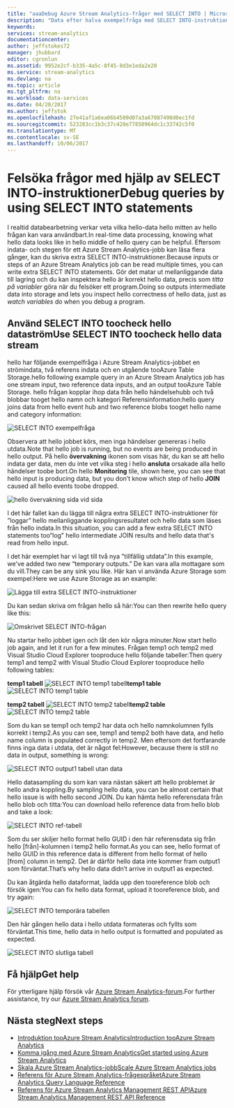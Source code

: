 ```yaml
---
title: "aaaDebug Azure Stream Analytics-frågor med SELECT INTO | Microsoft Docs"
description: "Data efter halva exempelfråga med SELECT INTO-instruktioner i Stream Analytics"
keywords: 
services: stream-analytics
documentationcenter: 
author: jeffstokes72
manager: jhubbard
editor: cgronlun
ms.assetid: 9952e2cf-b335-4a5c-8f45-8d3e1eda2e20
ms.service: stream-analytics
ms.devlang: na
ms.topic: article
ms.tgt_pltfrm: na
ms.workload: data-services
ms.date: 04/20/2017
ms.author: jeffstok
ms.openlocfilehash: 27e41af1a6ea06b4509d07a3a67087490d0ec1fd
ms.sourcegitcommit: 523283cc1b3c37c428e77850964dc1c33742c5f0
ms.translationtype: MT
ms.contentlocale: sv-SE
ms.lasthandoff: 10/06/2017
---
```

# <a name="debug-queries-by-using-select-into-statements"></a><span data-ttu-id="af346-103">Felsöka frågor med hjälp av SELECT INTO-instruktioner</span><span class="sxs-lookup"><span data-stu-id="af346-103">Debug queries by using SELECT INTO statements</span></span>

<span data-ttu-id="af346-104">I realtid databearbetning verkar veta vilka hello-data hello mitten av hello frågan kan vara användbart.</span><span class="sxs-lookup"><span data-stu-id="af346-104">In real-time data processing, knowing what hello data looks like in hello middle of hello query can be helpful.</span></span> <span data-ttu-id="af346-105">Eftersom indata- och stegen för ett Azure Stream Analytics-jobb kan läsa flera gånger, kan du skriva extra SELECT INTO-instruktioner.</span><span class="sxs-lookup"><span data-stu-id="af346-105">Because inputs or steps of an Azure Stream Analytics job can be read multiple times, you can write extra SELECT INTO statements.</span></span> <span data-ttu-id="af346-106">Gör det matar ut mellanliggande data till lagring och du kan inspektera hello är korrekt hello data, precis som *titta på variabler* göra när du felsöker ett program.</span><span class="sxs-lookup"><span data-stu-id="af346-106">Doing so outputs intermediate data into storage and lets you inspect hello correctness of hello data, just as *watch variables* do when you debug a program.</span></span>

## <a name="use-select-into-toocheck-hello-data-stream"></a><span data-ttu-id="af346-107">Använd SELECT INTO toocheck hello dataström</span><span class="sxs-lookup"><span data-stu-id="af346-107">Use SELECT INTO toocheck hello data stream</span></span>

<span data-ttu-id="af346-108">hello har följande exempelfråga i Azure Stream Analytics-jobbet en strömindata, två referens indata och en utgående tooAzure Table Storage.</span><span class="sxs-lookup"><span data-stu-id="af346-108">hello following example query in an Azure Stream Analytics job has one stream input, two reference data inputs, and an output tooAzure Table Storage.</span></span> <span data-ttu-id="af346-109">hello frågan kopplar ihop data från hello händelsehubb och två blobbar tooget hello namn och kategori Referensinformation:</span><span class="sxs-lookup"><span data-stu-id="af346-109">hello query joins data from hello event hub and two reference blobs tooget hello name and category information:</span></span>

![SELECT INTO exempelfråga](./media/stream-analytics-select-into/stream-analytics-select-into-query1.png)

<span data-ttu-id="af346-111">Observera att hello jobbet körs, men inga händelser genereras i hello utdata.</span><span class="sxs-lookup"><span data-stu-id="af346-111">Note that hello job is running, but no events are being produced in hello output.</span></span> <span data-ttu-id="af346-112">På hello **övervakning** ikonen som visas här, du kan se att hello indata ger data, men du inte vet vilka steg i hello **ansluta** orsakade alla hello händelser toobe bort.</span><span class="sxs-lookup"><span data-stu-id="af346-112">On hello **Monitoring** tile, shown here, you can see that hello input is producing data, but you don’t know which step of hello **JOIN** caused all hello events toobe dropped.</span></span>

![hello övervakning sida vid sida](./media/stream-analytics-select-into/stream-analytics-select-into-monitor.png)
 
<span data-ttu-id="af346-114">I det här fallet kan du lägga till några extra SELECT INTO-instruktioner för ”loggar” hello mellanliggande kopplingsresultatet och hello data som läses från hello indata.</span><span class="sxs-lookup"><span data-stu-id="af346-114">In this situation, you can add a few extra SELECT INTO statements too“log” hello intermediate JOIN results and hello data that's read from hello input.</span></span>

<span data-ttu-id="af346-115">I det här exemplet har vi lagt till två nya ”tillfällig utdata”.</span><span class="sxs-lookup"><span data-stu-id="af346-115">In this example, we've added two new “temporary outputs.”</span></span> <span data-ttu-id="af346-116">De kan vara alla mottagare som du vill.</span><span class="sxs-lookup"><span data-stu-id="af346-116">They can be any sink you like.</span></span> <span data-ttu-id="af346-117">Här kan vi använda Azure Storage som exempel:</span><span class="sxs-lookup"><span data-stu-id="af346-117">Here we use Azure Storage as an example:</span></span>

![Lägga till extra SELECT INTO-instruktioner](./media/stream-analytics-select-into/stream-analytics-select-into-outputs.png)

<span data-ttu-id="af346-119">Du kan sedan skriva om frågan hello så här:</span><span class="sxs-lookup"><span data-stu-id="af346-119">You can then rewrite hello query like this:</span></span>

![Omskrivet SELECT INTO-frågan](./media/stream-analytics-select-into/stream-analytics-select-into-query2.png)

<span data-ttu-id="af346-121">Nu startar hello jobbet igen och låt den kör några minuter.</span><span class="sxs-lookup"><span data-stu-id="af346-121">Now start hello job again, and let it run for a few minutes.</span></span> <span data-ttu-id="af346-122">Frågan temp1 och temp2 med Visual Studio Cloud Explorer tooproduce hello följande tabeller:</span><span class="sxs-lookup"><span data-stu-id="af346-122">Then query temp1 and temp2 with Visual Studio Cloud Explorer tooproduce hello following tables:</span></span>

<span data-ttu-id="af346-123">**temp1 tabell**
![SELECT INTO temp1 tabell](./media/stream-analytics-select-into/stream-analytics-select-into-temp-table-1.png)</span><span class="sxs-lookup"><span data-stu-id="af346-123">**temp1 table**
![SELECT INTO temp1 table](./media/stream-analytics-select-into/stream-analytics-select-into-temp-table-1.png)</span></span>

<span data-ttu-id="af346-124">**temp2 tabell**
![SELECT INTO temp2 tabell](./media/stream-analytics-select-into/stream-analytics-select-into-temp-table-2.png)</span><span class="sxs-lookup"><span data-stu-id="af346-124">**temp2 table**
![SELECT INTO temp2 table](./media/stream-analytics-select-into/stream-analytics-select-into-temp-table-2.png)</span></span>

<span data-ttu-id="af346-125">Som du kan se temp1 och temp2 har data och hello namnkolumnen fylls korrekt i temp2.</span><span class="sxs-lookup"><span data-stu-id="af346-125">As you can see, temp1 and temp2 both have data, and hello name column is populated correctly in temp2.</span></span> <span data-ttu-id="af346-126">Men eftersom det fortfarande finns inga data i utdata, det är något fel:</span><span class="sxs-lookup"><span data-stu-id="af346-126">However, because there is still no data in output, something is wrong:</span></span>

![SELECT INTO output1 tabell utan data](./media/stream-analytics-select-into/stream-analytics-select-into-out-table-1.png)

<span data-ttu-id="af346-128">Hello datasampling du som kan vara nästan säkert att hello problemet är hello andra koppling.</span><span class="sxs-lookup"><span data-stu-id="af346-128">By sampling hello data, you can be almost certain that hello issue is with hello second JOIN.</span></span> <span data-ttu-id="af346-129">Du kan hämta hello referensdata från hello blob och titta:</span><span class="sxs-lookup"><span data-stu-id="af346-129">You can download hello reference data from hello blob and take a look:</span></span>

![SELECT INTO ref-tabell](./media/stream-analytics-select-into/stream-analytics-select-into-ref-table-1.png)

<span data-ttu-id="af346-131">Som du ser skiljer hello format hello GUID i den här referensdata sig från hello [från]-kolumnen i temp2 hello format.</span><span class="sxs-lookup"><span data-stu-id="af346-131">As you can see, hello format of hello GUID in this reference data is different from hello format of hello [from] column in temp2.</span></span> <span data-ttu-id="af346-132">Det är därför hello data inte kommer fram output1 som förväntat.</span><span class="sxs-lookup"><span data-stu-id="af346-132">That’s why hello data didn’t arrive in output1 as expected.</span></span>

<span data-ttu-id="af346-133">Du kan åtgärda hello dataformat, ladda upp den tooreference blob och försök igen:</span><span class="sxs-lookup"><span data-stu-id="af346-133">You can fix hello data format, upload it tooreference blob, and try again:</span></span>

![SELECT INTO temporära tabellen](./media/stream-analytics-select-into/stream-analytics-select-into-ref-table-2.png)

<span data-ttu-id="af346-135">Den här gången hello data i hello utdata formateras och fyllts som förväntat.</span><span class="sxs-lookup"><span data-stu-id="af346-135">This time, hello data in hello output is formatted and populated as expected.</span></span>

![SELECT INTO slutliga tabell](./media/stream-analytics-select-into/stream-analytics-select-into-final-table.png)


## <a name="get-help"></a><span data-ttu-id="af346-137">Få hjälp</span><span class="sxs-lookup"><span data-stu-id="af346-137">Get help</span></span>

<span data-ttu-id="af346-138">För ytterligare hjälp försök vår [Azure Stream Analytics-forum](https://social.msdn.microsoft.com/Forums/en-US/home?forum=AzureStreamAnalytics).</span><span class="sxs-lookup"><span data-stu-id="af346-138">For further assistance, try our [Azure Stream Analytics forum](https://social.msdn.microsoft.com/Forums/en-US/home?forum=AzureStreamAnalytics).</span></span>

## <a name="next-steps"></a><span data-ttu-id="af346-139">Nästa steg</span><span class="sxs-lookup"><span data-stu-id="af346-139">Next steps</span></span>

* [<span data-ttu-id="af346-140">Introduktion tooAzure Stream Analytics</span><span class="sxs-lookup"><span data-stu-id="af346-140">Introduction tooAzure Stream Analytics</span></span>](stream-analytics-introduction.md)
* [<span data-ttu-id="af346-141">Komma igång med Azure Stream Analytics</span><span class="sxs-lookup"><span data-stu-id="af346-141">Get started using Azure Stream Analytics</span></span>](stream-analytics-real-time-fraud-detection.md)
* [<span data-ttu-id="af346-142">Skala Azure Stream Analytics-jobb</span><span class="sxs-lookup"><span data-stu-id="af346-142">Scale Azure Stream Analytics jobs</span></span>](stream-analytics-scale-jobs.md)
* [<span data-ttu-id="af346-143">Referens för Azure Stream Analytics-frågespråket</span><span class="sxs-lookup"><span data-stu-id="af346-143">Azure Stream Analytics Query Language Reference</span></span>](https://msdn.microsoft.com/library/azure/dn834998.aspx)
* [<span data-ttu-id="af346-144">Referens för Azure Stream Analytics Management REST API</span><span class="sxs-lookup"><span data-stu-id="af346-144">Azure Stream Analytics Management REST API Reference</span></span>](https://msdn.microsoft.com/library/azure/dn835031.aspx)


